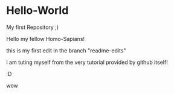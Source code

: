 # Hello-World
My first Repository ;)

Hello my fellow Homo-Sapians!

this is my first edit in the branch "readme-edits"

i am tuting myself from the very tutorial provided by github itself!

:D


wow

